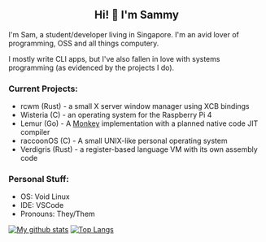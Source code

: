 ## <div align="center">Hi! 👋 I'm Sammy</div>

I'm Sam, a student/developer living in Singapore. I'm an avid lover of programming, OSS and all things computery.

I mostly write CLI apps, but I've also fallen in love with systems programming (as evidenced by the projects I do).

### Current Projects:
- rcwm (Rust) - a small X server window manager using XCB bindings
- Wisteria (C) - an operating system for the Raspberry Pi 4
- Lemur (Go) - A [Monkey](https://interpreterbook.com) implementation with a planned native code JIT compiler
- raccoonOS (C) - A small UNIX-like personal operating system
- Verdigris (Rust) - a register-based language VM with its own assembly code

### Personal Stuff:
- OS: Void Linux
- IDE: VSCode
- Pronouns: They/Them

[![My github stats](https://github-readme-stats.vercel.app/api?username=cartoon-raccoon&show_icons=true&theme=onedark)](https://github.com/anuraghazra/github-readme-stats)
[![Top Langs](https://github-readme-stats.vercel.app/api/top-langs/?username=cartoon-raccoon&theme=onedark)](https://github.com/anuraghazra/github-readme-stats)
